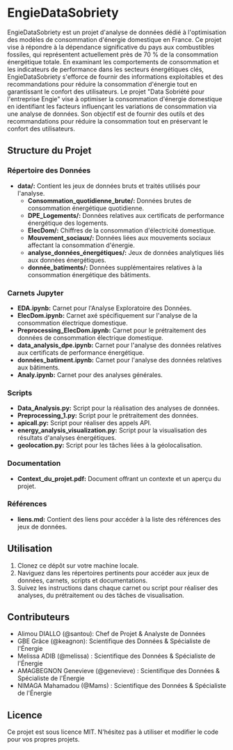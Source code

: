 # EngieDataSobriety

EngieDataSobriety est un projet d'analyse de données dédié à l'optimisation des modèles de consommation d'énergie domestique en France. Ce projet vise à répondre à la dépendance significative du pays aux combustibles fossiles, qui représentent actuellement près de 70 % de la consommation énergétique totale. En examinant les comportements de consommation et les indicateurs de performance dans les secteurs énergétiques clés, EngieDataSobriety s'efforce de fournir des informations exploitables et des recommandations pour réduire la consommation d'énergie tout en garantissant le confort des utilisateurs.
Le projet "Data Sobriété pour l'entreprise Engie" vise à optimiser la consommation d'énergie domestique en identifiant les facteurs influençant les variations de consommation via une analyse de données. Son objectif est de fournir des outils et des recommandations pour réduire la consommation tout en préservant le confort des utilisateurs.
## Structure du Projet

### Répertoire des Données

- **data/:** Contient les jeux de données bruts et traités utilisés pour l'analyse.
  - **Consommation_quotidienne_brute/:** Données brutes de consommation énergétique quotidienne.
  - **DPE_Logements/:** Données relatives aux certificats de performance énergétique des logements.
  - **ElecDom/:** Chiffres de la consommation d'électricité domestique.
  - **Mouvement_sociaux/:** Données liées aux mouvements sociaux affectant la consommation d'énergie.
  - **analyse_données_énergétiques/:** Jeux de données analytiques liés aux données énergétiques.
  - **donnée_batiments/:** Données supplémentaires relatives à la consommation énergétique des bâtiments.

### Carnets Jupyter

- **EDA.ipynb:** Carnet pour l'Analyse Exploratoire des Données.
- **ElecDom.ipynb:** Carnet axé spécifiquement sur l'analyse de la consommation électrique domestique.
- **Preprocessing_ElecDom.ipynb:** Carnet pour le prétraitement des données de consommation électrique domestique.
- **data_analysis_dpe.ipynb:** Carnet pour l'analyse des données relatives aux certificats de performance énergétique.
- **données_batiment.ipynb:** Carnet pour l'analyse des données relatives aux bâtiments.
- **Analy.ipynb:** Carnet pour des analyses générales.

### Scripts

- **Data_Analysis.py:** Script pour la réalisation des analyses de données.
- **Preprocessing_1.py:** Script pour le prétraitement des données.
- **apicall.py:** Script pour réaliser des appels API.
- **energy_analysis_visualization.py:** Script pour la visualisation des résultats d'analyses énergétiques.
- **geolocation.py:** Script pour les tâches liées à la géolocalisation.

### Documentation

- **Context_du_projet.pdf:** Document offrant un contexte et un aperçu du projet.

### Références

- **liens.md:** Contient des liens pour accéder à la liste des références des jeux de données.

## Utilisation

1. Clonez ce dépôt sur votre machine locale.
2. Naviguez dans les répertoires pertinents pour accéder aux jeux de données, carnets, scripts et documentations.
3. Suivez les instructions dans chaque carnet ou script pour réaliser des analyses, du prétraitement ou des tâches de visualisation.

## Contributeurs

- Alimou DIALLO (@santou): Chef de Projet & Analyste de Données
- GBE Grâce (@keagnon): Scientifique des Données & Spécialiste de l'Énergie
- Melissa ADIB (@melissa) : Scientifique des Données & Spécialiste de l'Énergie
- AMAGBEGNON Genevieve (@genevieve) : Scientifique des Données & Spécialiste de l'Énergie
- NIMAGA Mahamadou (@Mams) : Scientifique des Données & Spécialiste de l'Énergie

## Licence

Ce projet est sous licence MIT. N'hésitez pas à utiliser et modifier le code pour vos propres projets.

